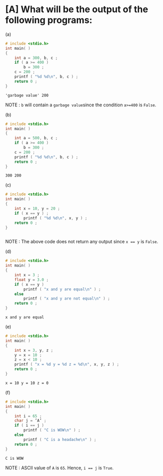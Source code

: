 # [A] What will be the output of the following programs:

(a)

````c
# include <stdio.h>
int main( )
{
    int a = 300, b, c ;
    if ( a >= 400 )
    	b = 300 ;
    c = 200 ;
    printf ( "%d %d\n", b, c ) ;
    return 0 ;
}
````

````
'garbage value' 200

````

NOTE : `b` will contain a `garbage value`since the condition `a>=400` is `False`.

(b)

````c
# include <stdio.h>
int main( )
{
    int a = 500, b, c ;
    if ( a >= 400 )
    	b = 300 ;
    c = 200 ;
    printf ( "%d %d\n", b, c ) ;
    return 0 ;
}
````

````
300 200

````

(c)

````c
# include <stdio.h>
int main( )
{
    int x = 10, y = 20 ;
    if ( x == y ) ;
    	printf ( "%d %d\n", x, y ) ;
    return 0 ;
}
````

````

````

NOTE : The above code does not return any output since `x == y` is `False`.

(d)

````c
# include <stdio.h>
int main( )
{
    int x = 3 ;
    float y = 3.0 ;
    if ( x == y )
    	printf ( "x and y are equal\n" ) ;
    else
    	printf ( "x and y are not equal\n" ) ;
    return 0 ;
}
````

````
x and y are equal

````

(e)

````c
# include <stdio.h>
int main( )
{
    int x = 3, y, z ;
    y = x = 10 ;
    z = x < 10 ;
    printf ( "x = %d y = %d z = %d\n", x, y, z ) ;
    return 0 ;
}
````

````
x = 10 y = 10 z = 0

````

(f)

````c
# include <stdio.h>
int main( )
{
    int i = 65 ;
    char j = ’A’ ;
    if ( i == j )
    	printf ( "C is WOW\n" ) ;
    else
    	printf ( "C is a headache\n" ) ;
    return 0 ;
}
````

````
C is WOW

````

NOTE : ASCII value of `A` is `65`. Hence, `i == j` is `True`.
